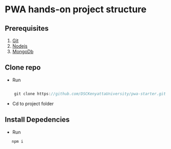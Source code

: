 # PWA hands-on project structure

## Prerequisites

1. [Git](https://git-scm.com/)
2. [Nodejs](https://nodejs.org/)
3. [MongoDb](https://www.mongodb.com/try/download/community)

## Clone repo
* Run

``` javascript

    git clone https://github.com/DSCKenyattaUniversity/pwa-starter.git

```

* Cd to project folder

## Install Depedencies
 
* Run
```javascript
   npm i 
```
